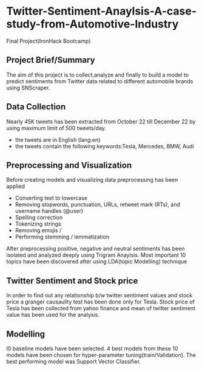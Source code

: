 # Twitter-Sentiment-Anaylsis-A-case-study-from-Automotive-Industry
Final Project(IronHack Bootcamp)
## Project Brief/Summary
The aim of this project is to collect,analyze and finally to build a model to predict sentiments from Twitter data related to different automobile brands using SNScraper.
## Data Collection
Nearly 45K tweets has been extracted from October 22 till December 22 by using maximum limit of 500 tweets/day. 
- the tweets are in English (lang:en)
- the tweets contain the following keywords:Tesla, Mercedes, BMW, Audi
## Preprocessing and Visualization
Before creating models and visualizing data preprocessing has been applied
- Converting text to lowercase
- Removing stopwords, punctuation, URLs, retweet mark (RTs), and username handles (@user)
- Spelling correction
- Tokenizing strings
- Removing emojis / 
- Performing stemming / lemmatization

After preprocessing positive, negative and neutral sentiments has been isolated and analyzed deeply using Trigram Anaylsis. 
Most important 10 topics have been discovered after using LDA(topic Modelling) technique
## Twitter Sentiment and Stock price 
In order to find out any relationship b/w twitter sentiment values and stock price a granger causaulity test has been done only for Tesla. Stock price of Tesla has been collected from yahoo finance and mean of twitter sentiment value has been used for the analysis.
## Modelling
I0 baseline models have been selected. 4 best models from these 10 models have been chosen for hyper-parameter tuning(train/Validation). The best performing model was Support Vector Classifier. 
